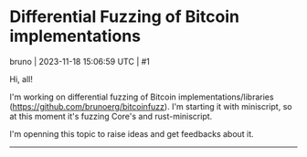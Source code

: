 # Differential Fuzzing of Bitcoin implementations

bruno | 2023-11-18 15:06:59 UTC | #1

Hi, all! 

I'm working on differential fuzzing of Bitcoin implementations/libraries (https://github.com/brunoerg/bitcoinfuzz). I'm starting it with miniscript, so at this moment it's fuzzing Core's and rust-miniscript. 

I'm openning this topic to raise ideas and get feedbacks about it.

-------------------------

